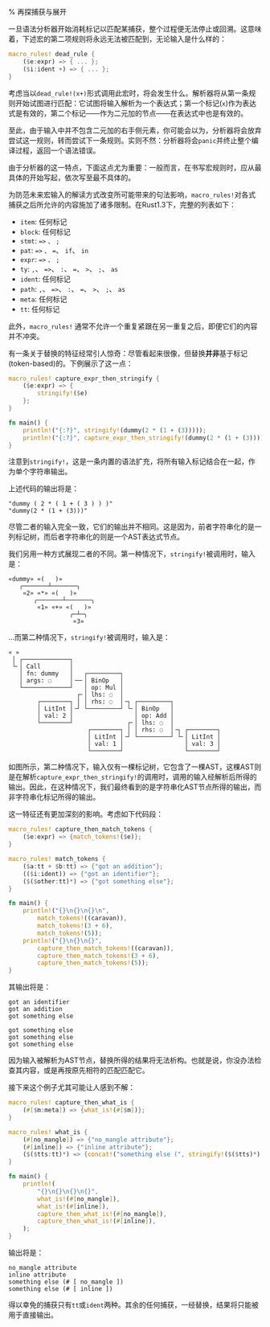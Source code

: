 % 再探捕获与展开

一旦语法分析器开始消耗标记以匹配某捕获，整个过程便无法停止或回溯。这意味着，下述宏的第二项规则将永远无法被匹配到，无论输入是什么样的：

```rust
macro_rules! dead_rule {
    ($e:expr) => { ... };
    ($i:ident +) => { ... };
}
```

考虑当以`dead_rule!(x+)`形式调用此宏时，将会发生什么。解析器将从第一条规则开始试图进行匹配：它试图将输入解析为一个表达式；第一个标记(`x`)作为表达式是有效的，第二个标记——作为二元加的节点——在表达式中也是有效的。

至此，由于输入中并不包含二元加的右手侧元素，你可能会以为，分析器将会放弃尝试这一规则，转而尝试下一条规则。实则不然：分析器将会`panic`并终止整个编译过程，返回一个语法错误。

由于分析器的这一特点，下面这点尤为重要：一般而言，在书写宏规则时，应从最具体的开始写起，依次写至最不具体的。

为防范未来宏输入的解读方式改变所可能带来的句法影响，`macro_rules!`对各式捕获之后所允许的内容施加了诸多限制。在Rust1.3下，完整的列表如下：

* `item`: 任何标记
* `block`: 任何标记
* `stmt`: `=>` `、` `;`
* `pat`: `=>` `、` `=`、 `if`、 `in`
* `expr`: `=>` `、` `;`
* `ty`: `,`、 `=>`、 `:`、 `=`、 `>`、 `;`、 `as`
* `ident`: 任何标记
* `path`: `,`、 `=>`、 `:`、 `=`、 `>`、 `;`、 `as`
* `meta`: 任何标记
* `tt`: 任何标记

此外，`macro_rules!` 通常不允许一个重复紧跟在另一重复之后，即便它们的内容并不冲突。

有一条关于替换的特征经常引人惊奇：尽管看起来很像，但替换**并非**基于标记(token-based)的。下例展示了这一点：

```rust
macro_rules! capture_expr_then_stringify {
    ($e:expr) => {
        stringify!($e)
    };
}

fn main() {
    println!("{:?}", stringify!(dummy(2 * (1 + (3)))));
    println!("{:?}", capture_expr_then_stringify!(dummy(2 * (1 + (3)))));
}
```

注意到`stringify!`，这是一条内置的语法扩充，将所有输入标记结合在一起，作为单个字符串输出。

上述代码的输出将是：

```text
"dummy ( 2 * ( 1 + ( 3 ) ) )"
"dummy(2 * (1 + (3)))"
```

尽管二者的输入完全一致，它们的输出并不相同。这是因为，前者字符串化的是一列标记树，而后者字符串化的则是一个AST表达式节点。

我们另用一种方式展现二者的不同。第一种情况下，`stringify!`被调用时，输入是：

```text
«dummy» «(   )»
   ╭───────┴───────╮
    «2» «*» «(   )»
       ╭───────┴───────╮
        «1» «+» «(   )»
                 ╭─┴─╮
                  «3»
```

…而第二种情况下，`stringify!`被调用时，输入是：

```text
« »
 │ ┌─────────────┐
 └╴│ Call        │
   │ fn: dummy   │   ┌─────────┐
   │ args: ◌     │╶─╴│ BinOp   │
   └─────────────┘   │ op: Mul │
                   ┌╴│ lhs: ◌  │
        ┌────────┐ │ │ rhs: ◌  │╶┐ ┌─────────┐
        │ LitInt │╶┘ └─────────┘ └╴│ BinOp   │
        │ val: 2 │                 │ op: Add │
        └────────┘               ┌╴│ lhs: ◌  │
                      ┌────────┐ │ │ rhs: ◌  │╶┐ ┌────────┐
                      │ LitInt │╶┘ └─────────┘ └╴│ LitInt │
                      │ val: 1 │                 │ val: 3 │
                      └────────┘                 └────────┘
```

如图所示，第二种情况下，输入仅有一棵标记树，它包含了一棵AST，这棵AST则是在解析`capture_expr_then_stringify!`的调用时，调用的输入经解析后所得的输出。因此，在这种情况下，我们最终看到的是字符串化AST节点所得的输出，而非字符串化标记所得的输出。

这一特征还有更加深刻的影响。考虑如下代码段：

```rust
macro_rules! capture_then_match_tokens {
    ($e:expr) => {match_tokens!($e)};
}

macro_rules! match_tokens {
    ($a:tt + $b:tt) => {"got an addition"};
    (($i:ident)) => {"got an identifier"};
    ($($other:tt)*) => {"got something else"};
}

fn main() {
    println!("{}\n{}\n{}\n",
        match_tokens!((caravan)),
        match_tokens!(3 + 6),
        match_tokens!(5));
    println!("{}\n{}\n{}",
        capture_then_match_tokens!((caravan)),
        capture_then_match_tokens!(3 + 6),
        capture_then_match_tokens!(5));
}
```

其输出将是：

```text
got an identifier
got an addition
got something else

got something else
got something else
got something else
```

因为输入被解析为AST节点，替换所得的结果将无法析构。也就是说，你没办法检查其内容，或是再按原先相符的匹配匹配它。

接下来这个例子尤其可能让人感到不解：

```rust
macro_rules! capture_then_what_is {
    (#[$m:meta]) => {what_is!(#[$m])};
}

macro_rules! what_is {
    (#[no_mangle]) => {"no_mangle attribute"};
    (#[inline]) => {"inline attribute"};
    ($($tts:tt)*) => {concat!("something else (", stringify!($($tts)*), ")")};
}

fn main() {
    println!(
        "{}\n{}\n{}\n{}",
        what_is!(#[no_mangle]),
        what_is!(#[inline]),
        capture_then_what_is!(#[no_mangle]),
        capture_then_what_is!(#[inline]),
    );
}
```

输出将是：

```text
no_mangle attribute
inline attribute
something else (# [ no_mangle ])
something else (# [ inline ])
```

得以幸免的捕获只有`tt`或`ident`两种。其余的任何捕获，一经替换，结果将只能被用于直接输出。
